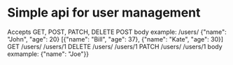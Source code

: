 # Simple api for user management
Accepts GET, POST, PATCH, DELETE
POST body example:
	/users/
	{"name": "John", "age": 20}
	[{"name": "Bill", "age": 37}, {"name": "Kate", "age": 30}]
GET 
	/users/
	/users/1
DELETE
	/users/
	/users/1
PATCH
	/users/
	/users/1
	body exmample:
	{"name": "Joe"}}

